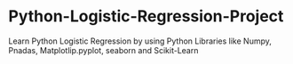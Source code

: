 # Python-Logistic-Regression-Project
Learn Python Logistic Regression by using Python Libraries like Numpy, Pnadas, Matplotlip.pyplot, seaborn and Scikit-Learn
